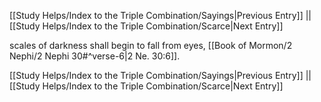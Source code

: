 [[Study Helps/Index to the Triple Combination/Sayings|Previous Entry]]  ||  [[Study Helps/Index to the Triple Combination/Scarce|Next Entry]]

 scales of darkness shall begin to fall from eyes, [[Book of Mormon/2 Nephi/2 Nephi 30#^verse-6|2 Ne. 30:6]].

[[Study Helps/Index to the Triple Combination/Sayings|Previous Entry]]  ||  [[Study Helps/Index to the Triple Combination/Scarce|Next Entry]]